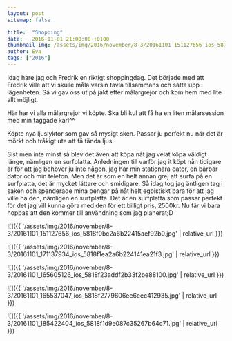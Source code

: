 ```yaml
---
layout: post
sitemap: false

title:  "Shopping"
date:   2016-11-01 21:00:00 +0100
thumbnail-img: /assets/img/2016/november/8-3/20161101_151127656_ios_5818f0bc2a6b22415aef92b0.jpg
author: Eva
tags: ["2016"]
---
```


Idag hare jag och Fredrik en riktigt shoppingdag. Det började med att Fredrik ville att vi skulle måla varsin tavla tillsammans och sätta upp i lägenheten. Så vi gav oss ut på jakt efter målargrejor och kom hem med lite allt möjligt.

Här har vi alla målargrejor vi köpte. Ska bli kul att få ha en liten målarsession med min taggade karl^^

Köpte nya ljuslyktor som gav så mysigt sken. Passar ju perfekt nu när det är mörkt och tråkigt ute att få tända ljus.

Sist men inte minst så blev det även att köpa nåt jag velat köpa väldigt länge,  nämligen en surfplatta. Anledningen till varför jag it köpt nån tidigare är för att jag behöver ju inte någon, jag har min stationära dator, en bärbar dator och min  telefon.  Men det är som  en helt annan grej att surfa på en surfplatta, det är mycket lättare och smidigare. Så idag tog jag äntligen tag i saken och spenderade mina pengar på nåt helt egoistiskt bara för att jag ville ha den, nämligen en surfplatta. Det är en surfplatta som passar perfekt för det jag vill kunna göra med den för ett billigt pris, 2500kr. Nu får vi bara hoppas att den kommer till användning som  jag planerat;D

![]({{ '/assets/img/2016/november/8-3/20161101_151127656_ios_5818f0bc2a6b22415aef92b0.jpg'  | relative_url }})

![]({{ '/assets/img/2016/november/8-3/20161101_171137934_ios_5818f1ea2a6b224141ea21f3.jpg'  | relative_url }})

![]({{ '/assets/img/2016/november/8-3/20161101_165605126_ios_5818f23addf2b33f2be88100.jpg'  | relative_url }})

![]({{ '/assets/img/2016/november/8-3/20161101_165537047_ios_5818f2779606ee6eec412935.jpg'  | relative_url }})

![]({{ '/assets/img/2016/november/8-3/20161101_185422404_ios_5818f1d9e087c35267b64c71.jpg'  | relative_url }})


